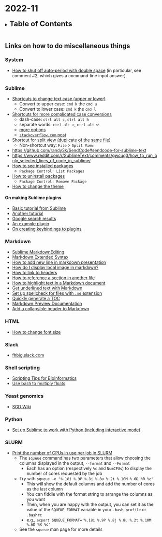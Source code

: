 
# 2022-11
<details>
<summary><b><font size="+2">Table of Contents</font></b></summary>
<!-- MarkdownTOC -->

1. [Links on how to do miscellaneous things](#links-on-how-to-do-miscellaneous-things)
    1. [System](#system)
    1. [Sublime](#sublime)
        1. [On making Sublime plugins](#on-making-sublime-plugins)
    1. [Markdown](#markdown)
    1. [HTML](#html)
    1. [Slack](#slack)
    1. [Shell scripting](#shell-scripting)
    1. [Yeast genomics](#yeast-genomics)
    1. [Python](#python)
    1. [SLURM](#slurm)

<!-- /MarkdownTOC -->
</details>
<br />

<a id="links-on-how-to-do-miscellaneous-things"></a>
## Links on how to do miscellaneous things
<a id="system"></a>
### System
- [How to shut off auto-period with double space](https://stackoverflow.com/questions/42566449/avoid-auto-period-character-after-quick-type-space-in-sublime-text-3) (in particular, see comment #2, which gives a command-line input answer)

<a id="sublime"></a>
### Sublime
- [Shortcuts to change text case (upper or lower)](https://www.nobledesktop.com/blog/change-text-case-in-sublime-text)
    + Convert to upper case: `cmd k` the `cmd u`
    + Convert to lower case: `cmd k` the `cmd l`
- [Shortcuts for more complicated case conversions](https://github.com/jdavisclark/CaseConversion)
    + dash-case: `ctrl alt c`, `ctrl alt h`
    + separate words: `ctrl alt c`, `ctrl alt w`
    + [more options](https://github.com/jdavisclark/CaseConversion#keybindings)
    + [`stackoverflow.com` post](https://stackoverflow.com/questions/68735093/insert-hyphens-between-each-space-on-sublime-text)
- [Shortcut for split view (duplicate of the same file)](https://stackoverflow.com/questions/69201917/how-to-create-a-keyboard-shortcut-for-split-view-duplicate-of-the-same-file-in)
    + Non-shortcut way: `File` > `Split View`
- https://github.com/randy3k/SendCode#sendcode-for-sublime-text
- https://www.reddit.com/r/SublimeText/comments/gwcug3/how_to_run_only_selected_lines_of_code_in_sublime/
- [How to see installed packages](https://forum.sublimetext.com/t/sublime-text3-how-to-see-installed-packages/21939/2)
    + `Package Control: List Packages`
- [How to uninstall packages](https://superuser.com/questions/840527/how-to-uninstall-remove-package-control-from-sublime-text-3)
    + `Package Control: Remove Package`
- [How to change the theme](https://www.technipages.com/how-to-change-the-theme-in-sublime-text-3)

<a id="on-making-sublime-plugins"></a>
#### On making Sublime plugins
- [Basic tutorial from Sublime](https://docs.sublimetext.io/guide/extensibility/plugins/)
- [Another tutorial](https://betterprogramming.pub/how-to-create-your-own-sublime-text-plugin-2731e75f52d5)
- [Google search results](https://www.google.com/search?q=how+to+write+a+sublime+plugin&oq=how+to+write+a+sublime+plugin&aqs=chrome..69i57j33i160j33i22i29i30l3.6346j0j7&sourceid=chrome&ie=UTF-8)
- [An example plugin](https://github.com/liangzr/WDMLMarkup/blob/master/encode_html_entities.py)
- [On creating keybindings to plugins](https://forum.sublimetext.com/t/how-to-create-key-binding-to-python-script/4589)

<a id="markdown"></a>
### Markdown
- [Sublime MarkdownEditing](MarkdownEditing)
- [Markdown Extended Syntax](https://www.markdownguide.org/extended-syntax)
- [How to add new line in markdown presentation](https://stackoverflow.com/questions/33191744/how-to-add-new-line-in-markdown-presentation)
- [How do I display local image in markdown?](https://stackoverflow.com/questions/41604263/how-do-i-display-local-image-in-markdown)
- [How to link to headers](https://stackoverflow.com/questions/51221730/markdown-link-to-header)
- [How to reference a section in another file](https://stackoverflow.com/questions/51187658/markdown-reference-to-section-from-another-file)
- [How to highlight text in a Markdown document](https://stackoverflow.com/questions/25104738/text-highlight-in-markdown)
- [Get underlined text with Markdown](https://stackoverflow.com/questions/3003476/get-underlined-text-with-markdown)
- [Set up spellcheck for files with `.md` extension](https://stackoverflow.com/questions/28986782/sublime-text-spell-check-but-only-certain-file-extensions)
- [Quickly generate a TOC](https://stackoverflow.com/questions/11948245/markdown-to-create-pages-and-table-of-contents)
- [Markdown Preview Documentation](https://facelessuser.github.io/MarkdownPreview/usage/)
- [Add a collapsible header to Markdown](https://stackoverflow.com/questions/31562552/collapsible-header-in-markdown-to-html)

<a id="html"></a>
### HTML
- [How to change font size](https://kb.iu.edu/d/abai)

<a id="slack"></a>
### Slack
- [fhbig.slack.com](https://fhbig.slack.com/)

<a id="shell-scripting"></a>
### Shell scripting
- [Scripting Tips for Bioinformatics](https://informatics.fas.harvard.edu/scripting-tips-for-bioinformatics.html)
- [Use bash to multiply floats](https://stackoverflow.com/questions/26003503/utilizing-bash-to-multiply-an-interger-by-a-float-with-an-if-statement)

<a id="yeast-genomics"></a>
### Yeast genomics
- [SGD Wiki](https://wiki.yeastgenome.org/index.php/Main_Page)

<a id="python"></a>
### Python
- [Set up Sublime to work with Python (including interactive mode)](https://www.youtube.com/watch?v=rIl0mmYSPIc)

<a id="slurm"></a>
### SLURM
- [Print the number of CPUs in use per job in SLURM](https://stackoverflow.com/questions/64928381/print-the-number-of-cpus-in-use-per-job-in-slurm)
    + The `squeue` command has two parameters that allow choosing the columns displayed in the output, `--format` and `--Format`
        * Each has an option (respectively `%c` and `NumCPUs`) to display the number of cores requested by the job
    + Try with `squeue -o "%.18i %.9P %.8j %.8u %.2t %.10M %.6D %R %c"`
        * This will show the default columns and add the number of cores as the last column
        * You can fiddle with the format string to arrange the columns as you want
        * Then, when you are happy with the output, you can set it as the value of the `SQUEUE_FORMAT` variable in your `.bash_profile` or `.bashrc`
        * e.g., `export SQUEUE_FORMAT='%.18i %.9P %.8j %.8u %.2t %.10M %.6D %R %c'`
    + See the `squeue` man page for more details
